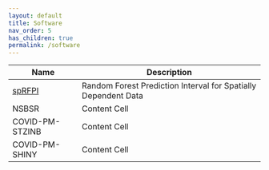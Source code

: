 ```yaml
---
layout: default
title: Software
nav_order: 5
has_children: true
permalink: /software
---
```


| Name  | Description  |
| ------------- | ------------- |
| [spRFPI](https://github.com/junpeea/spRFPI)  | Random Forest Prediction Interval for Spatially Dependent Data  | 
| NSBSR  | Content Cell  |
| COVID-PM-STZINB  | Content Cell  |
| COVID-PM-SHINY  | Content Cell  |


